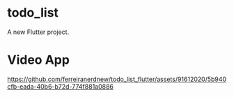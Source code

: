 # todo_list

A new Flutter project.

# Video App

https://github.com/ferreiranerdnew/todo_list_flutter/assets/91612020/5b940cfb-eada-40b6-b72d-774f881a0886



